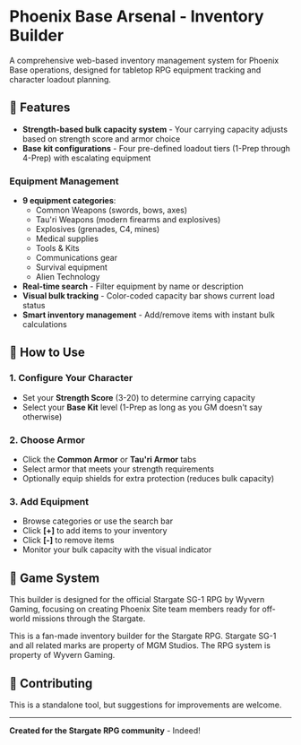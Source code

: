 # Phoenix Base Arsenal - Inventory Builder

A comprehensive web-based inventory management system for Phoenix Base operations, designed for tabletop RPG equipment tracking and character loadout planning.

## 🎯 Features
- **Strength-based bulk capacity system** - Your carrying capacity adjusts based on strength score and armor choice
- **Base kit configurations** - Four pre-defined loadout tiers (1-Prep through 4-Prep) with escalating equipment

### Equipment Management
- **9 equipment categories**:
  - Common Weapons (swords, bows, axes)
  - Tau'ri Weapons (modern firearms and explosives)
  - Explosives (grenades, C4, mines)
  - Medical supplies
  - Tools & Kits
  - Communications gear
  - Survival equipment
  - Alien Technology
- **Real-time search** - Filter equipment by name or description
- **Visual bulk tracking** - Color-coded capacity bar shows current load status
- **Smart inventory management** - Add/remove items with instant bulk calculations

## 📖 How to Use

### 1. Configure Your Character
- Set your **Strength Score** (3-20) to determine carrying capacity
- Select your **Base Kit** level (1-Prep as long as you GM doesn't say otherwise)

### 2. Choose Armor
- Click the **Common Armor** or **Tau'ri Armor** tabs
- Select armor that meets your strength requirements
- Optionally equip shields for extra protection (reduces bulk capacity)

### 3. Add Equipment
- Browse categories or use the search bar
- Click **[+]** to add items to your inventory
- Click **[-]** to remove items
- Monitor your bulk capacity with the visual indicator

## 🎯 Game System
This builder is designed for the official Stargate SG-1 RPG by Wyvern Gaming, focusing on creating Phoenix Site team members ready for off-world missions through the Stargate.

This is a fan-made inventory builder for the Stargate RPG. Stargate SG-1 and all related marks are property of MGM Studios. The RPG system is property of Wyvern Gaming.

## 🤝 Contributing

This is a standalone tool, but suggestions for improvements are welcome.

---

**Created for the Stargate RPG community** - Indeed!
